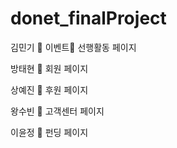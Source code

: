 # donet_finalProject
김민기 􏰍 이벤트􏰌 선행활동 페이지 

방태현 􏰍 회원 페이지

상예진 􏰍 후원 페이지

왕수빈 􏰍 고객센터 페이지

이윤정 􏰍 펀딩 페이지
